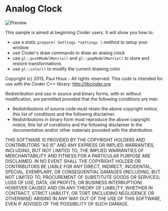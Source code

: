 Analog Clock
============

![Preview](https://raw.github.com/paulhoux/Cinder-Samples/master/AnalogClock/PREVIEW.png)

This sample is aimed at beginning Cinder users. It will show you how to:
* use a static ```prepare( Settings *settings )``` method to setup your window
* use Cinder's draw commands to draw an analog clock
* use ```gl::pushModelMatrix()``` and ```gl::popModelMatrix()``` to store and restore transformations
* use ```gl::color()``` to modify the current drawing color


Copyright (c) 2013, Paul Houx - All rights reserved. This code is intended for use with the Cinder C++ library: http://libcinder.org

Redistribution and use in source and binary forms, with or without modification, are permitted provided that the following conditions are met:

* Redistributions of source code must retain the above copyright notice, this list of conditions and the following disclaimer.
* Redistributions in binary form must reproduce the above copyright notice, this list of conditions and the following disclaimer in the documentation and/or other materials provided with the distribution.

THIS SOFTWARE IS PROVIDED BY THE COPYRIGHT HOLDERS AND CONTRIBUTORS "AS IS" AND ANY EXPRESS OR IMPLIED WARRANTIES, INCLUDING, BUT NOT LIMITED TO, THE IMPLIED WARRANTIES OF MERCHANTABILITY AND FITNESS FOR A PARTICULAR PURPOSE ARE DISCLAIMED. IN NO EVENT SHALL THE COPYRIGHT HOLDER OR CONTRIBUTORS BE LIABLE FOR ANY DIRECT, INDIRECT, INCIDENTAL, SPECIAL, EXEMPLARY, OR CONSEQUENTIAL DAMAGES (INCLUDING, BUT NOT LIMITED TO, PROCUREMENT OF SUBSTITUTE GOODS OR SERVICES; LOSS OF USE, DATA, OR PROFITS; OR BUSINESS INTERRUPTION) HOWEVER CAUSED AND ON ANY THEORY OF LIABILITY, WHETHER IN CONTRACT, STRICT LIABILITY, OR TORT (INCLUDING NEGLIGENCE OR OTHERWISE) ARISING IN ANY WAY OUT OF THE USE OF THIS SOFTWARE, EVEN IF ADVISED OF THE POSSIBILITY OF SUCH DAMAGE.
